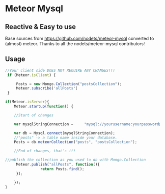 # Meteor Mysql
## Reactive &amp; Easy to use

Base sources from https://github.com/nodets/meteor-mysql converted to (almost) meteor.
Thanks to all the nodets/meteor-mysql contributors!

## Usage

```js
//Your client side DOES NOT REQUIRE ANY CHANGES!!!
 if (Meteor.isClient) {

     Posts = new Mongo.Collection("postsCollection");
     Meteor.subscribe('allPosts')
 }

if(Meteor.isServer){
	Meteor.startup(function() {

	//Start of changes

	var mysqlStringConnection = 	"mysql://yourusername:yourpassword@127.0.0.1/yourdatabase? debug=false&charset=utf8";

	var db = Mysql.connect(mysqlStringConnection);
	//"posts" -> a table name inside your database.
	Posts = db.meteorCollection("posts", "postsCollection");

	//End of changes, that's it!

//publish the collection as you used to do with Mongo.Collection
	 Meteor.publish("allPosts", function(){
                return Posts.find();
     });

	});
}

```